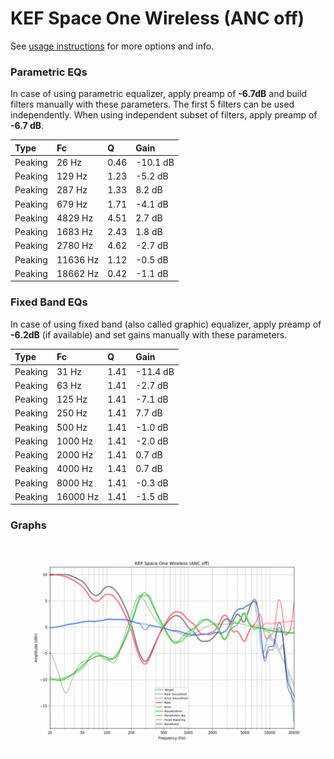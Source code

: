 # KEF Space One Wireless (ANC off)
See [usage instructions](https://github.com/jaakkopasanen/AutoEq#usage) for more options and info.

### Parametric EQs
In case of using parametric equalizer, apply preamp of **-6.7dB** and build filters manually
with these parameters. The first 5 filters can be used independently.
When using independent subset of filters, apply preamp of **-6.7 dB**.

| Type    | Fc       |    Q | Gain     |
|:--------|:---------|:-----|:---------|
| Peaking | 26 Hz    | 0.46 | -10.1 dB |
| Peaking | 129 Hz   | 1.23 | -5.2 dB  |
| Peaking | 287 Hz   | 1.33 | 8.2 dB   |
| Peaking | 679 Hz   | 1.71 | -4.1 dB  |
| Peaking | 4829 Hz  | 4.51 | 2.7 dB   |
| Peaking | 1683 Hz  | 2.43 | 1.8 dB   |
| Peaking | 2780 Hz  | 4.62 | -2.7 dB  |
| Peaking | 11636 Hz | 1.12 | -0.5 dB  |
| Peaking | 18662 Hz | 0.42 | -1.1 dB  |

### Fixed Band EQs
In case of using fixed band (also called graphic) equalizer, apply preamp of **-6.2dB**
(if available) and set gains manually with these parameters.

| Type    | Fc       |    Q | Gain     |
|:--------|:---------|:-----|:---------|
| Peaking | 31 Hz    | 1.41 | -11.4 dB |
| Peaking | 63 Hz    | 1.41 | -2.7 dB  |
| Peaking | 125 Hz   | 1.41 | -7.1 dB  |
| Peaking | 250 Hz   | 1.41 | 7.7 dB   |
| Peaking | 500 Hz   | 1.41 | -1.0 dB  |
| Peaking | 1000 Hz  | 1.41 | -2.0 dB  |
| Peaking | 2000 Hz  | 1.41 | 0.7 dB   |
| Peaking | 4000 Hz  | 1.41 | 0.7 dB   |
| Peaking | 8000 Hz  | 1.41 | -0.3 dB  |
| Peaking | 16000 Hz | 1.41 | -1.5 dB  |

### Graphs
![](./KEF%20Space%20One%20Wireless%20(ANC%20off).png)